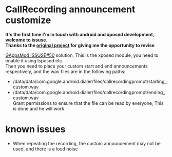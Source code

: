# CallRecording announcement customize
**It's the first time I'm in touch with android and xposed development, welcome to issuse.**  
**Thanks to the [original project](https://github.com/vvb2060/CallRecording) for giving me the opportunity to revise**  

[GAppsMod ISSUSE#50](https://github.com/jacopotediosi/GAppsMod/issues/50) solution,
This is the xposed module, you need to enable it using lsposed etc.  
Then you need to place your custom start and end announcements respectively, and the wav files are in the following paths:
* /data/data/com.google.android.dialer/files/callrecordingprompt/starting_custom.wav  
* /data/data/com.google.android.dialer/files/callrecordingprompt/ending_custom.wav  
Grant permissions to ensure that the file can be read by everyone, This is done and he will work
# known issues
* When repeating the recording, the custom announcement may not be used, and there is a loud noise

